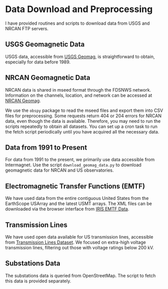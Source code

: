 # Data Download and Preprocessing

I have provided routines and scripts to download data from USGS and NRCAN FTP servers.

## USGS Geomagnetic Data

USGS data, accessible from [USGS Geomag](insert_link_here), is straightforward to obtain, especially for data before 1989.

## NRCAN Geomagnetic Data

NRCAN data is shared in mseed format through the FDSNWS network. Information on the channels, location, and network can be accessed at [NRCAN Geomag](https://geomag.nrcan.gc.ca/data-donnee/sd-en.php).

We use the `obspy` package to read the mseed files and export them into CSV files for preprocessing. Some requests return 404 or 204 errors for NRCAN data, even though the data is available. Therefore, you may need to run the scripts repeatedly to obtain all datasets. You can set up a cron task to run the fetch script periodically until you have acquired all the necessary data.

## Data from 1991 to Present

For data from 1991 to the present, we primarily use data accessible from Intermagnet. Use the script `download_geomag_data.py` to download geomagnetic data for NRCAN and US observatories.

## Electromagnetic Transfer Functions (EMTF)

We have used data from the entire contiguous United States from the EarthScope USArray and the latest USMT arrays. The XML files can be downloaded via the browser interface from [IRIS EMTF Data](https://ds.iris.edu/spud/emtf).

## Transmission Lines

We have used open data available for US transmission lines, accessible from [Transmission Lines Dataset](https://hifld-geoplatform.hub.arcgis.com/datasets/geoplatform::transmission-lines/about). We focused on extra-high voltage transmission lines, filtering out those with voltage ratings below 200 kV. 

## Substations Data

The substations data is queried from OpenStreetMap. The script to fetch this data is provided separately.
